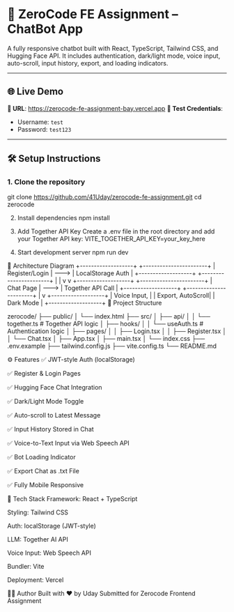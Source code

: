 # 🤖 ZeroCode FE Assignment – ChatBot App

A fully responsive chatbot built with React, TypeScript, Tailwind CSS, and Hugging Face API. It includes authentication, dark/light mode, voice input, auto-scroll, input history, export, and loading indicators.

---

## 🌐 Live Demo

**🔗 URL**: https://zerocode-fe-assignment-bay.vercel.app
**🧪 Test Credentials**:  
- Username: `test`  
- Password: `test123`

---

## 🛠️ Setup Instructions

### 1. Clone the repository
git clone https://github.com/41Uday/zerocode-fe-assignment.git
cd zerocode

2. Install dependencies
npm install

3. Add Together API Key
Create a .env file in the root directory and add your Together API key:
VITE_TOGETHER_API_KEY=your_key_here

5. Start development server
npm run dev

🧱 Architecture Diagram
+-------------------+      +-----------------------+
|   Register/Login  | ---> | LocalStorage Auth     |
+-------------------+      +-----------------------+
         |                           |
         v                           v
+-------------------+      +-----------------------+
|     Chat Page     | ---> | Together API Call  |
+-------------------+      +-----------------------+
         |
         v
+-------------------+
| Voice Input,      |
| Export, AutoScroll|
| Dark Mode         |
+-------------------+
📁 Project Structure

zerocode/
├── public/
│   └── index.html
├── src/
│   ├── api/
│   │   └── together.ts            # Together API logic
│   ├── hooks/
│   │   └── useAuth.ts             # Authentication logic
│   ├── pages/
│   │   ├── Login.tsx
│   │   ├── Register.tsx
│   │   └── Chat.tsx
│   ├── App.tsx
│   ├── main.tsx
│   └── index.css
├── .env.example
├── tailwind.config.js
├── vite.config.ts
└── README.md

⚙️ Features
✅ JWT-style Auth (localStorage)

✅ Register & Login Pages

✅ Hugging Face Chat Integration

✅ Dark/Light Mode Toggle

✅ Auto-scroll to Latest Message

✅ Input History Stored in Chat

✅ Voice-to-Text Input via Web Speech API

✅ Bot Loading Indicator

✅ Export Chat as .txt File

✅ Fully Mobile Responsive



🧰 Tech Stack
Framework: React + TypeScript

Styling: Tailwind CSS

Auth: localStorage (JWT-style)

LLM: Together AI API

Voice Input: Web Speech API

Bundler: Vite

Deployment: Vercel

👨‍💻 Author
Built with ❤️ by Uday
Submitted for Zerocode Frontend Assignment

